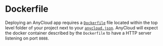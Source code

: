 # Dockerfile

Deploying an AnyCloud app requires a [`Dockerfile`](https://docs.docker.com/engine/reference/builder/) file located within the top level folder of your project next to your [`anycloud.json`](anycloud-json.md). AnyCloud will expect the docker container described by the `Dockerfile` to have a HTTP server listening on port `8088`.

